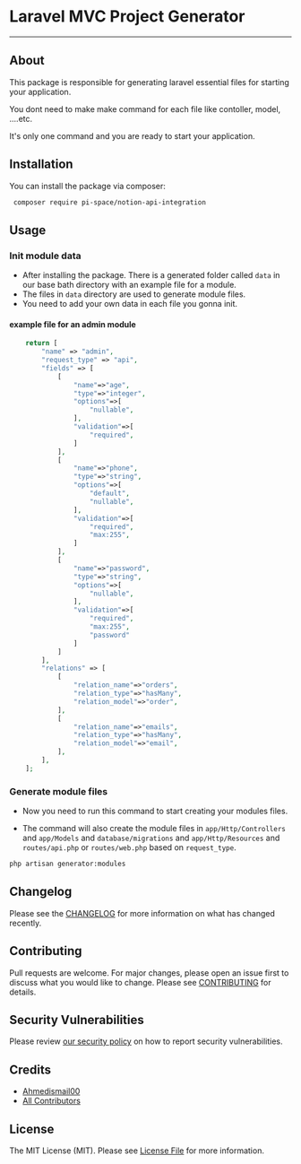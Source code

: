# Laravel MVC Project Generator


---

## About

This package is responsible for generating laravel essential files for starting your application. 

You dont need to make make command for each file like contoller, model, ....etc.

It's only one command and you are ready to start your application.

## Installation

You can install the package via composer:
```bash
 composer require pi-space/notion-api-integration
```

## Usage

### Init module data
- After installing the package. There is a generated folder called `data` in our base bath directory with an example file for a module.
- The files in `data` directory are used to generate module files. 
- You need to add your own data in each file you gonna init.

#### example file for an admin module
```php
    return [
        "name" => "admin",
        "request_type" => "api",
        "fields" => [
            [
                "name"=>"age",
                "type"=>"integer",
                "options"=>[
                    "nullable",
                ],
                "validation"=>[
                    "required",
                ]
            ],
            [
                "name"=>"phone",
                "type"=>"string",
                "options"=>[
                    "default",
                    "nullable",
                ],
                "validation"=>[
                    "required",
                    "max:255",
                ]
            ],
            [
                "name"=>"password",
                "type"=>"string",
                "options"=>[
                    "nullable",
                ],
                "validation"=>[
                    "required",
                    "max:255",
                    "password"
                ]
            ]
        ],
        "relations" => [
            [
                "relation_name"=>"orders",
                "relation_type"=>"hasMany",
                "relation_model"=>"order",
            ],
            [
                "relation_name"=>"emails",
                "relation_type"=>"hasMany",
                "relation_model"=>"email",
            ],
        ],
    ];
```
### Generate module files

- Now you need to run this command to start creating your modules files.

- The command will also create the module files in `app/Http/Controllers` and `app/Models` and `database/migrations` and `app/Http/Resources` and `routes/api.php` or `routes/web.php` based on `request_type`.

```bash
php artisan generator:modules
```

## Changelog

Please see the [CHANGELOG](CHANGELOG.md) for more information on what has changed recently.

## Contributing

Pull requests are welcome. For major changes, please open an issue first to discuss what you would like to change.
Please see [CONTRIBUTING](.github/CONTRIBUTING.md) for details.

## Security Vulnerabilities

Please review [our security policy](../../security/policy) on how to report security vulnerabilities.

## Credits

- [Ahmedismail00](https://github.com/Ahmedismail00)
- [All Contributors](../../contributors)

## License

The MIT License (MIT). Please see [License File](LICENSE.md) for more information.